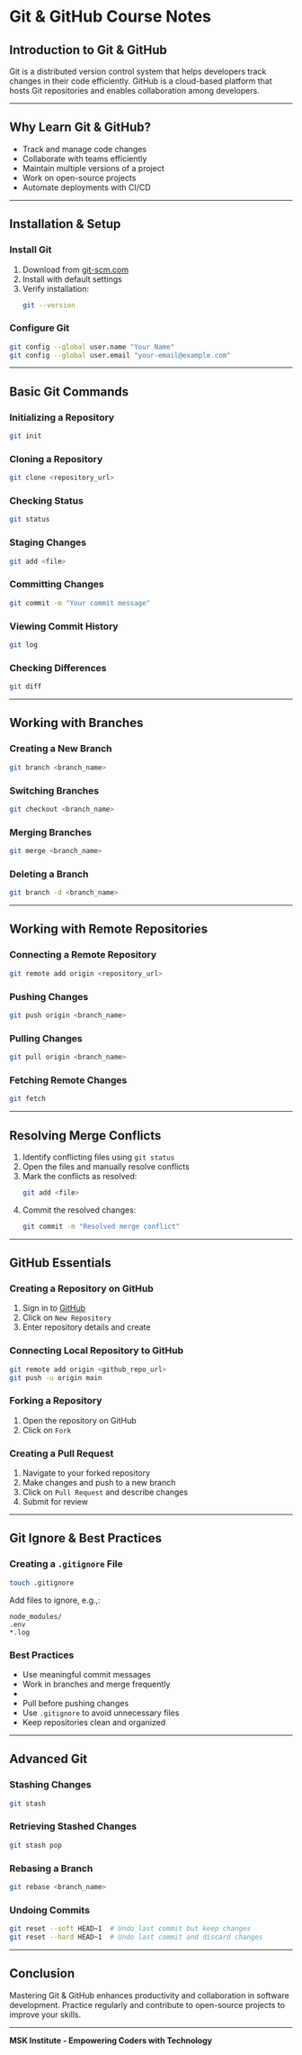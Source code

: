 # Git & GitHub Course Notes

## Introduction to Git & GitHub

Git is a distributed version control system that helps developers track changes in their code efficiently. GitHub is a cloud-based platform that hosts Git repositories and enables collaboration among developers.

---

## Why Learn Git & GitHub?

- Track and manage code changes
- Collaborate with teams efficiently
- Maintain multiple versions of a project
- Work on open-source projects
- Automate deployments with CI/CD

---

## Installation & Setup

### Install Git

1. Download from [git-scm.com](https://git-scm.com/)
2. Install with default settings
3. Verify installation:
   ```sh
   git --version
   ```

### Configure Git

```sh
git config --global user.name "Your Name"
git config --global user.email "your-email@example.com"
```

---

## Basic Git Commands

### Initializing a Repository

```sh
git init
```

### Cloning a Repository

```sh
git clone <repository_url>
```

### Checking Status

```sh
git status
```

### Staging Changes

```sh
git add <file>
```

### Committing Changes

```sh
git commit -m "Your commit message"
```

### Viewing Commit History

```sh
git log
```

### Checking Differences

```sh
git diff
```

---

## Working with Branches

### Creating a New Branch

```sh
git branch <branch_name>
```

### Switching Branches

```sh
git checkout <branch_name>
```

### Merging Branches

```sh
git merge <branch_name>
```

### Deleting a Branch

```sh
git branch -d <branch_name>
```

---

## Working with Remote Repositories

### Connecting a Remote Repository

```sh
git remote add origin <repository_url>
```

### Pushing Changes

```sh
git push origin <branch_name>
```

### Pulling Changes

```sh
git pull origin <branch_name>
```

### Fetching Remote Changes

```sh
git fetch
```

---

## Resolving Merge Conflicts

1. Identify conflicting files using `git status`
2. Open the files and manually resolve conflicts
3. Mark the conflicts as resolved:
   ```sh
   git add <file>
   ```
4. Commit the resolved changes:
   ```sh
   git commit -m "Resolved merge conflict"
   ```

---

## GitHub Essentials

### Creating a Repository on GitHub

1. Sign in to [GitHub](https://github.com/)
2. Click on `New Repository`
3. Enter repository details and create

### Connecting Local Repository to GitHub

```sh
git remote add origin <github_repo_url>
git push -u origin main
```

### Forking a Repository

1. Open the repository on GitHub
2. Click on `Fork`

### Creating a Pull Request

1. Navigate to your forked repository
2. Make changes and push to a new branch
3. Click on `Pull Request` and describe changes
4. Submit for review

---

## Git Ignore & Best Practices

### Creating a `.gitignore` File

```sh
touch .gitignore
```

Add files to ignore, e.g.,:

```
node_modules/
.env
*.log
```

### Best Practices

- Use meaningful commit messages
- Work in branches and merge frequently
-
- Pull before pushing changes
- Use `.gitignore` to avoid unnecessary files
- Keep repositories clean and organized

---

## Advanced Git

### Stashing Changes

```sh
git stash
```

### Retrieving Stashed Changes

```sh
git stash pop
```

### Rebasing a Branch

```sh
git rebase <branch_name>
```

### Undoing Commits

```sh
git reset --soft HEAD~1  # Undo last commit but keep changes
git reset --hard HEAD~1  # Undo last commit and discard changes
```

---

## Conclusion

Mastering Git & GitHub enhances productivity and collaboration in software development. Practice regularly and contribute to open-source projects to improve your skills.

---

**MSK Institute - Empowering Coders with Technology**

